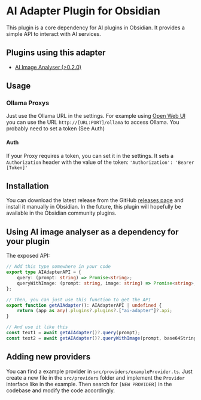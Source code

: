 # AI Adapter Plugin for Obsidian

This plugin is a core dependency for AI plugins in Obsidian. It provides a simple API to interact with AI services.

## Plugins using this adapter

- [AI Image Analyser (>0.2.0)](https://github.com/Swaggeroo/obsidian-ai-image-analyzer)

## Usage

### Ollama Proxys

Just use the Ollama URL in the settings. For example using [Open Web UI](https://docs.openwebui.com/) you can use the URL `http://[URL:PORT]/ollama` to access Ollama. You probably need to set a token (See Auth)

#### Auth

If your Proxy requires a token, you can set it in the settings.
It sets a `Authorization` header with the value of the token: `'Authorization': 'Bearer [Token]'`

## Installation

You can download the latest release from the GitHub [releases page](https://github.com/swaggeroo/obsidian-ai-adapter/releases) and install it manually in Obsidian.
In the future, this plugin will hopefully be available in the Obsidian community plugins.

## Using AI image analyser as a dependency for your plugin

The exposed API:

```typescript
// Add this type somewhere in your code
export type AIAdapterAPI = {
	query: (prompt: string) => Promise<string>;
	queryWithImage: (prompt: string, image: string) => Promise<string>;
};

// Then, you can just use this function to get the API
export function getAIAdapter(): AIAdapterAPI | undefined {
	return (app as any).plugins?.plugins?.["ai-adapter"]?.api;
}

// And use it like this
const text1 = await getAIAdapter()?.query(prompt);
const text2 = await getAIAdapter()?.queryWithImage(prompt, base64String);
```

## Adding new providers
You can find a example provider in `src/providers/exampleProvider.ts`.
Just create a new file in the `src/providers` folder and implement the `Provider` interface like in the example.
Then search for `[NEW PROVIDER]` in the codebase and modify the code accordingly.
